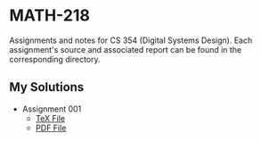# MATH-218
Assignments and notes for CS 354 (Digital Systems Design).  Each assignment's source and associated report
can be found in the corresponding directory. 

## My Solutions

* Assignment 001 
  - [TeX File](https://github.com/shmishtopher/CS-354/blob/master/Assignment_001/report.tex)
  - [PDF File](https://github.com/shmishtopher/CS-354/blob/master/Assignment_001/report.pdf)